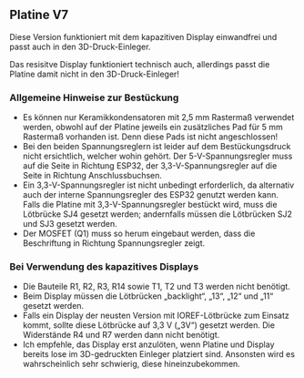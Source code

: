 ## Platine V7

Diese Version funktioniert mit dem kapazitiven Display einwandfrei und passt auch in den 3D-Druck-Einleger.

Das resisitve Display funktioniert technisch auch, allerdings passt die Platine damit nicht in den 3D-Druck-Einleger!

### Allgemeine Hinweise zur Bestückung

- Es können nur Keramikkondensatoren mit 2,5 mm Rastermaß verwendet werden, obwohl auf der Platine jeweils ein zusätzliches Pad für 5 mm Rastermaß vorhanden ist. Denn diese Pads ist nicht angeschlossen!
- Bei den beiden Spannungsreglern ist leider auf dem Bestückungsdruck nicht ersichtlich, welcher wohin gehört. Der 5-V-Spannungsregler muss auf die Seite in Richtung ESP32, der 3,3-V-Spannungsregler auf die Seite in Richtung Anschlussbuchsen.
- Ein 3,3-V-Spannungsregler ist nicht unbedingt erforderlich, da alternativ auch der interne Spannungsregler des ESP32 genutzt werden kann. Falls die Platine mit 3,3-V-Spannungsregler bestückt wird, muss die Lötbrücke SJ4 gesetzt werden; andernfalls müssen die Lötbrücken SJ2 und SJ3 gesetzt werden.
- Der MOSFET (Q1) muss so herum eingebaut werden, dass die Beschriftung in Richtung Spannungsregler zeigt.

### Bei Verwendung des kapazitives Displays

- Die Bauteile R1, R2, R3, R14 sowie T1, T2 und T3 werden nicht benötigt.
- Beim Display müssen die Lötbrücken „backlight“, „13“, „12“ und „11“ gesetzt werden.
- Falls ein Display der neusten Version mit IOREF-Lötbrücke zum Einsatz kommt, sollte diese Lötbrücke auf 3,3 V („3V“) gesetzt werden. Die Widerstände R4 und R7 werden dann nicht benötigt.
- Ich empfehle, das Display erst anzulöten, wenn Platine und Display bereits lose im 3D-gedruckten Einleger platziert sind. Ansonsten wird es wahrscheinlich sehr schwierig, diese hineinzubekommen.

